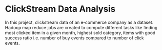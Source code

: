 # ClickStream Data Analysis

In this project, clickstream data of an e-commerce company as a dataset. Hadoop map reduce jobs are created to compute different tasks
like finding most clicked item in a given month, highest sold category, items with good success ratio i.e. number of buy events compared
to number of click events.
